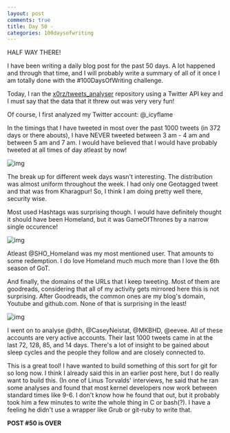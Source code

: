 ```yaml
---
layout: post
comments: true
title: Day 50 - 
categories: 100daysofwriting
---
```


HALF WAY THERE!

I have been writing a daily blog post for the past 50 days. A lot happened and
through that time, and I will probably write a summary of all of it once I am
totally done with the \#100DaysOfWriting challenge.

Today, I ran the [x0rz/tweets_analyser](https://github.com/x0rz/tweets_analyzer)
repository using a Twitter API key and I must say that the data that it threw
out was very very fun!

Of course, I first analyzed my Twitter account: @_icyflame

In the timings that I have tweeted in most over the past 1000 tweets (in 372
days or there abouts), I have NEVER tweeted between 3 am - 4 am and between 5 am
and 7 am. I would have believed that I would have probably tweeted at all times
of day atleast by now!

![img](/blog/public/img/day-50-1.png)

The break up for different week days wasn't interesting. The distribution was
almost uniform throughout the week. I had only one Geotagged tweet and that was
from Kharagpur! So, I think I am doing pretty well there, security wise.

Most used Hashtags was surprising though. I would have definitely thought it
should have been Homeland, but it was GameOfThrones by a narrow single
occurence!

![img](/blog/public/img/day-50-2.png)

Atleast @SHO_Homeland was my most mentioned user. That amounts to some
redemption. I do love Homeland much much more than I love the 6th season of GoT.

And finally, the domains of the URLs that I keep tweeting. Most of them are
goodreads, considering that all of my activity gets mirrored here this is not
surprising. After Goodreads, the common ones are my blog's domain, Youtube and
github.com. None of that is surprising in the least!

![img](/blog/public/img/day-50-3.png)

I went on to analyse @dhh, @CaseyNeistat, @MKBHD, @eevee. All of these accounts
are very active accounts. Their last 1000 tweets came in at the last 72,
128, 85, and 14 days. There's a lot of insight to be gained about sleep cycles
and the people they follow and are closely connected to.

This is a great tool! I have wanted to build something of this sort for git for
so long now. I think I already said this in an earlier post here, but I do
really want to build this. (In one of Linus Torvalds' interviews, he said that
he ran some analyses and found that most kernel developers now work between
standard times like 9-6. I don't know how he found that out, but it probably
took him a few minutes to write the whole thing in C or bash(?). I have a
feeling he didn't use a wrapper like Grub or git-ruby to write that.

**POST #50 is OVER**
